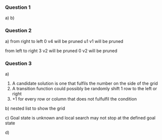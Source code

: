 ### Question 1
a) 
b) 


### Question 2
a) 
from right to left
0 v4 will be pruned
u1 v1 will be pruned

from left to right
3 v2 will be pruned
0 v2 will be pruned

### Question 3
a)
1) A candidate solution is one that fulfils the number on the side of the grid
2) A transition function could possibly be randomly shift 1 row to the left or right
3) +1 for every row or column that does not fulfulfil the condition

b) nested list to show the grid

c) Goal state is unknown and local search may not stop at the defined goal state

d) 
